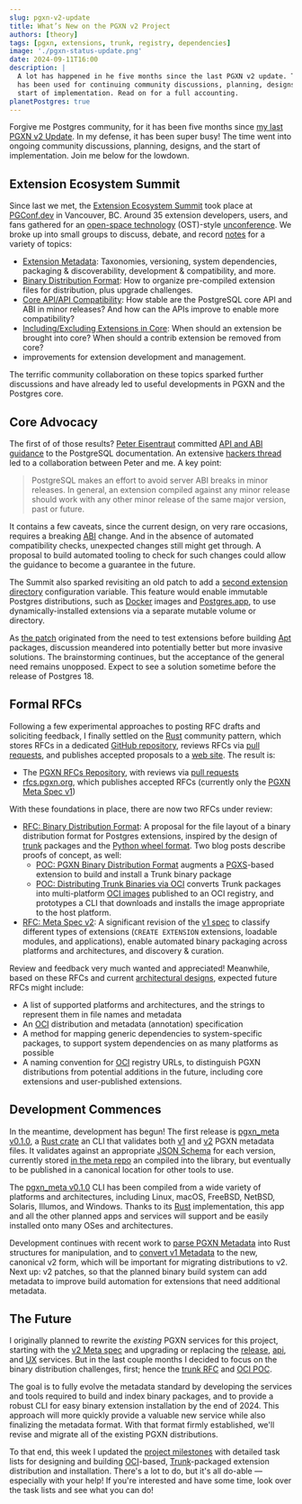 ```yaml
---
slug: pgxn-v2-update
title: What’s New on the PGXN v2 Project
authors: [theory]
tags: [pgxn, extensions, trunk, registry, dependencies]
image: './pgxn-status-update.png'
date: 2024-09-11T16:00
description: |
  A lot has happened in he five months since the last PGXN v2 update. The time
  has been used for continuing community discussions, planning, designs, and the
  start of implementation. Read on for a full accounting.
planetPostgres: true
---
```


Forgive me Postgres community, for it has been five months since [my last PGXN
v2 Update]. In my defense, it has been super busy! The time went into ongoing
community discussions, planning, designs, and the start of implementation.
Join me below for the lowdown.

## Extension Ecosystem Summit

Since last we met, the [Extension Ecosystem Summit] took place at [PGConf.dev]
in Vancouver, BC. Around 35 extension developers, users, and fans gathered for
an [open-space technology] (OST)-style [unconference]. We broke up into small
groups to discuss, debate, and record [notes] for a variety of topics:

*   [Extension Metadata]: Taxonomies, versioning, system dependencies,
    packaging & discoverability, development & compatibility, and more.
*   [Binary Distribution Format]: How to organize pre-compiled extension files
    for distribution, plus upgrade challenges.
*   [Core API/API Compatibility]: How stable are the PostgreSQL core API and
    ABI in minor releases? And how can the APIs improve to enable more
    compatibility?
*   [Including/Excluding Extensions in Core]: When should an extension be
    brought into core? When should a contrib extension be removed from core?
*   [Potential core changes for extensions, namespaces, etc]: Brainstorming
    improvements for extension development and management.

The terrific community collaboration on these topics sparked further
discussions and have already led to useful developments in PGXN and the
Postgres core.

## Core Advocacy

The first of of those results? [Peter Eisentraut] committed [API and ABI
guidance] to the PostgreSQL documentation. An extensive [hackers thread] led
to a collaboration between Peter and me. A key point:

> PostgreSQL makes an effort to avoid server ABI breaks in minor releases. In
> general, an extension compiled against any minor release should work with
> any other minor release of the same major version, past or future.

It contains a few caveats, since the current design, on very rare occasions,
requires a breaking [ABI] change. And in the absence of automated
compatibility checks, unexpected changes still might get through. A proposal
to build automated tooling to check for such changes could allow the guidance
to become a guarantee in the future.

The Summit also sparked revisiting an old patch to add a [second extension
directory] configuration variable. This feature would enable immutable
Postgres distributions, such as [Docker] images and [Postgres.app], to use
dynamically-installed extensions via a separate mutable volume or directory.

As [the patch] originated from the need to test extensions before building
[Apt] packages, discussion meandered into potentially better but more invasive
solutions. The brainstorming continues, but the acceptance of the general need
remains unopposed. Expect to see a solution sometime before the release of
Postgres 18.

## Formal RFCs

Following a few experimental approaches to posting RFC drafts and soliciting
feedback, I finally settled on the [Rust] community pattern, which stores RFCs
in a dedicated [GitHub repository], reviews RFCs via [pull
requests][rust-rfc-pr], and publishes accepted proposals to a [web site]. The
result is:

*   The [PGXN RFCs Repository], with reviews via [pull requests][pgxn-rfc-pr]
*   [rfcs.pgxn.org], which publishes accepted RFCs (currently only the [PGXN
    Meta Spec v1][v1])

With these foundations in place, there are now two RFCs under review:

*   [RFC: Binary Distribution Format][trunk rfc]: A proposal for the file
    layout of a binary distribution format for Postgres extensions, inspired
    by the design of [trunk] packages and the [Python wheel format]. Two blog
    posts describe proofs of concept, as well:
    *   [POC: PGXN Binary Distribution Format] augments a [PGXS]-based
        extension to build and install a Trunk binary package
    *   [POC: Distributing Trunk Binaries via OCI][OCI POC] converts Trunk
        packages into multi-platform [OCI images][OCI] published to an OCI
        registry, and prototypes a CLI that downloads and installs the
        image appropriate to the host platform.
*   [RFC: Meta Spec v2][v2]: A significant revision of the [v1 spec][v1] to
    classify different types of extensions (`CREATE EXTENSION` extensions,
    loadable modules, and applications), enable automated binary packaging
    across platforms and architectures, and discovery & curation.

Review and feedback very much wanted and appreciated! Meanwhile, based on
these RFCs and current [architectural designs], expected future RFCs might
include:

*   A list of supported platforms and architectures, and the strings to
    represent them in file names and metadata
*   An [OCI] distribution and metadata (annotation) specification
*   A method for mapping generic dependencies to system-specific packages, to
    support system dependencies on as many platforms as possible
*   A naming convention for [OCI] registry URLs, to distinguish PGXN
    distributions from potential additions in the future, including core
    extensions and user-published extensions.

## Development Commences

In the meantime, development has begun! The first release is [pgxn_meta
v0.1.0], a [Rust crate] an CLI that validates both [v1] and [v2] PGXN metadata
files. It validates against an appropriate [JSON Schema] for each version,
currently stored [in the meta repo] an compiled into the library, but
eventually to be published in a canonical location for other tools to use.

The [pgxn_meta v0.1.0] CLI has been compiled from a wide variety of platforms
and architectures, including Linux, macOS, FreeBSD, NetBSD, Solaris, Illumos,
and Windows. Thanks to its [Rust] implementation, this app and all the other
planned apps and services will support and be easily installed onto many OSes
and architectures.

Development continues with recent work to [parse PGXN Metadata] into Rust
structures for manipulation, and to [convert v1 Metadata] to the new,
canonical v2 form, which will be important for migrating distributions to v2.
Next up: v2 patches, so that the planned binary build system can add metadata
to improve build automation for extensions that need additional metadata.

## The Future

I originally planned to rewrite the *existing* PGXN services for this project,
starting with the [v2 Meta spec][v2] and upgrading or replacing the [release],
[api], and [UX] services. But in the last couple months I decided to focus on
the binary distribution challenges, first; hence the [trunk RFC] and [OCI
POC].

The goal is to fully evolve the metadata standard by developing the services
and tools required to build and index binary packages, and to provide a robust
CLI for easy binary extension installation by the end of 2024. This approach
will more quickly provide a valuable new service while also finalizing the
metadata format. With that format firmly established, we'll revise and migrate
all of the existing PGXN distributions.

To that end, this week I updated the [project milestones] with detailed task
lists for designing and building [OCI]-based, [Trunk][trunk rfc]-packaged
extension distribution and installation. There's a lot to do, but it's all
do-able — especially with your help! If you're interested and have some time,
look over the task lists and see what you can do!

  [my last PGXN v2 Update]: /blog/pgxn-v2-status
    "What’s Happening on the PGXN v2 Project"
  [Rust]: https://www.rust-lang.org "Rust Programming Language"
  [GitHub repository]: https://github.com/rust-lang/rfcs
    "RFCs for changes to Rust"
  [rust-rfc-pr]: https://github.com/rust-lang/rfcs/pulls
    "Rust RFC Pull Requests"
  [web site]: https://rust-lang.github.io/rfcs/
    "Rust RFCs - RFC Book - Active RFC List"
  [PGXN RFCs Repository]: https://github.com/pgxn/rfcs/
    "RFCs for Changes to PGXN"
  [pgxn-rfc-pr]: https://github.com/pgxn/rfcs/pulls
    "PGXN RFC Pull Requests"
  [rfcs.pgxn.org]: https://rfcs.pgxn.org
  [trunk rfc]: https://github.com/pgxn/rfcs/pull/2
  [trunk]: https://pgt.dev
  [Python wheel format]: https://packaging.python.org/en/latest/specifications/binary-distribution-format/
    "Python Binary Distribution Format"
  [POC: PGXN Binary Distribution Format]: https://justatheory.com/2024/06/trunk-poc/
  [PGXS]: https://www.postgresql.org/docs/currnent/extend-pgxs.html
    "PostgreSQL Docs: “Extension Building Infrastructure”"
  [OCI POC]: https://justatheory.com/2024/06/trunk-oci-poc/ "POC: Distributing Trunk Binaries via OCI"
  [OCI]: https://github.com/opencontainers/image-spec "OCI Image Format Specification"
  [v2]: https://github.com/pgxn/rfcs/pull/3 "pgxn/meta#3 RFC: Meta Spec v2"
  [v1]: https://rfcs.pgxn.org/0001-meta-spec-v1.html "PGXN Meta Spec v1"
  [PGXN metadata sketch]: https://justatheory.com/archive/
  [architectural designs]: https://wiki.postgresql.org/wiki/PGXNv2/Architecture 
    "PGXN v2 Architecture"
  [Extension Ecosystem Summit]: https://www.pgevents.ca/events/pgconfdev2024/schedule/session/191
    "PGConf.dev: Extensions Ecosystem Summit: Enabling comprehensive indexing, discovery, and binary distribution"
  [PGConf.dev]: https://2024.pgconf.dev "PostgresQL Development Conference 2024"
  [open-space technology]: https://en.wikipedia.org/wiki/Open_space_technology
    "Wikipedia: Open space technology"
  [unconference]: https://en.wikipedia.org/wiki/Unconference "Wikipedia: Unconference"
  [notes]: https://wiki.postgresql.org/wiki/PGConf.dev_2024_Extension_Summit
    "PostgreSQL Wiki: PGConf.dev 2024 Extension Summit"
  [Extension Metadata]: https://wiki.postgresql.org/wiki/PGConf.dev_2024_Extension_Summit#Extension_Metadata
    "PostgreSQL Wiki: PGConf.dev 2024 Extension Summit --- Extension Metadata"
  [Binary Distribution Format]: https://wiki.postgresql.org/wiki/PGConf.dev_2024_Extension_Summit#Binary_Distribution_Format
    "PostgreSQL Wiki: PGConf.dev 2024 Extension Summit --- Binary Distribution Format"
  [Core API/API Compatibility]: https://wiki.postgresql.org/wiki/PGConf.dev_2024_Extension_Summit#ABI.2FAPI_discussion
    "PostgreSQL Wiki: PGConf.dev 2024 Extension Summit --- ABI/API discussion"
  [Including/Excluding Extensions in Core]: https://wiki.postgresql.org/wiki/PGConf.dev_2024_Extension_Summit#Including.2FExcluding_Extensions_in_Core
    "PostgreSQL Wiki: PGConf.dev 2024 Extension Summit --- Including/Excluding Extensions in Core"
  [Potential core changes for extensions, namespaces, etc]: https://wiki.postgresql.org/wiki/PGConf.dev_2024_Extension_Summit#Potential_core_changes_for_extensions.2C_namespaces.2C_etc
    "PostgreSQL Wiki: PGConf.dev 2024 Extension Summit --- Potential core changes for extensions, namespaces, etc"
  [API and ABI guidance]: https://github.com/postgres/postgres/commit/e54a42a
    "postgres/postgres@e54a42a: Add API and ABI stability guidance to the C language docs"
  [hackers thread]: https://www.postgresql.org/message-id/flat/5DA9F9D2-B8B2-43DE-BD4D-53A4160F6E8D%40justatheory.com
    "pgsql-hackers Proposal: Document ABI Compatibility"
  [Peter Eisentraut]: http://peter.eisentraut.org
  [ABI]: https://en.wikipedia.org/wiki/Application_binary_interface
    "Wikipedia: Application binary interface"
  [second extension directory]: https://www.postgresql.org/message-id/flat/E7C7BFFB-8857-48D4-A71F-88B359FADCFD%40justatheory.com
    "pgsql-hackers RFC: Additional Directory for Extensions"
  [Docker]: https://hub.docker.com/_/postgres "Docker Hub: Postgres"
  [Postgres.app]: https://postgresapp.com
    "Postgres.app: The easiest way to get started with PostgreSQL on the Mac"
  [the patch]: https://github.com/theory/postgres/pull/3
  [Apt]: https://wiki.debian.org/Apt
  [pgxn_meta v0.1.0]: https://github.com/pgxn/meta/releases/tag/v0.1.0
  [Rust crate]: https://docs.rs/pgxn_meta/ "docs.rs: pgxn_meta"
  [JSON Schema]: https://json-schema.org
  [in the meta repo]: https://github.com/pgxn/meta/tree/main/schema
    "v1 and v2 JSON Schema Definitions"
  [parse PGXN Metadata]: https://github.com/pgxn/meta/pull/14
    "pgxn/meta#14 Implement meta module and struct"
  [convert v1 Metadata]: https://github.com/pgxn/meta/pull/15
    "pgxn/meta#15 Implement v1-v2 conversion"
  [release]: https://manager.pgxn.org "PGXN Manager" 
  [api]: https://github.com/pgxn/pgxn-api/wiki "The PGXN API"
  [UX]: https://pgxn.org "The PostgreSQL Extension Network"
  [project milestones]: https://github.com/pgxn/planning/milestones?direction=asc&sort=due_date&state=open
    "PGXN v2 Project Milestones"
